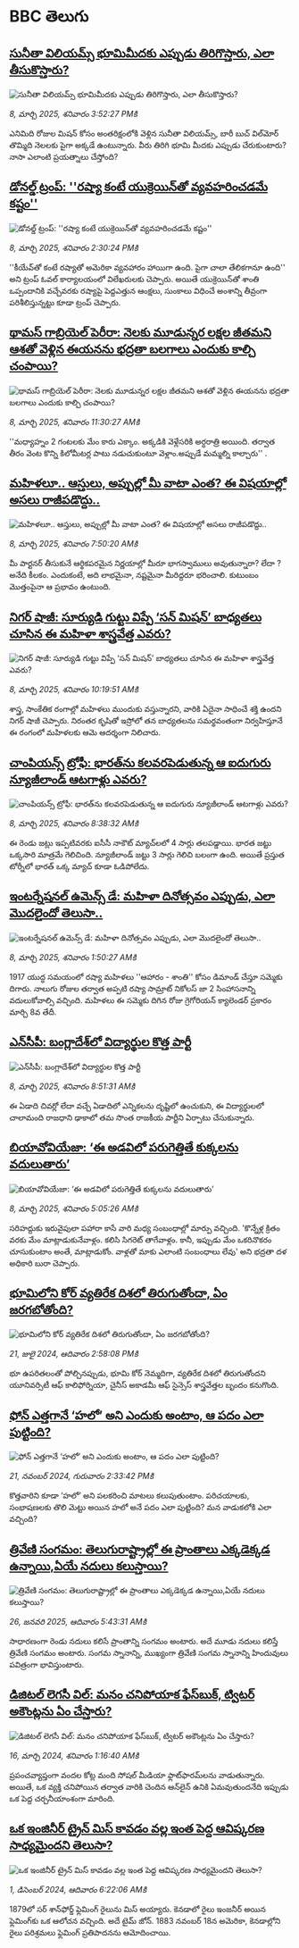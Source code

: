# BBC తెలుగు## [సునీతా విలియమ్స్ భూమిమీదకు ఎప్పుడు తిరిగొస్తారు, ఎలా తీసుకొస్తారు?](https://www.bbc.com/telugu/articles/c20l3d8yqn9o?at_campaign=githubrss)![సునీతా విలియమ్స్ భూమిమీదకు ఎప్పుడు తిరిగొస్తారు, ఎలా తీసుకొస్తారు?](https://ichef.bbci.co.uk/ace/standard/240/cpsprodpb/03a0/live/dd5a9110-fc2e-11ef-896e-d7e7fb1719a4.jpg)_8, మార్చి 2025, శనివారం 3:52:27 PMకి_ఎనిమిది రోజుల మిషన్ కోసం అంతరిక్షంలోకి వెళ్లిన సునీతా విలియమ్స్, బారీ బుచ్ విల్‌మోర్  తొమ్మిది నెలలకు పైగా అక్కడే ఉంటున్నారు. వీరు తిరిగి భూమి మీదకు ఎప్పుడు చేరుకుంటారు? నాసా ఎలాంటి ప్రయత్నాలు చేస్తోంది?## [డోనల్డ్ ట్రంప్: ''రష్యా కంటే యుక్రెయిన్‌తో వ్యవహరించడమే కష్టం'' ](https://www.bbc.com/telugu/articles/cy875l5p6x8o?at_campaign=githubrss)![డోనల్డ్ ట్రంప్: ''రష్యా కంటే యుక్రెయిన్‌తో వ్యవహరించడమే కష్టం'' ](https://ichef.bbci.co.uk/ace/standard/240/cpsprodpb/e18f/live/4e49ff00-fc20-11ef-a2f5-1521fc53bbe4.jpg)_8, మార్చి 2025, శనివారం 2:30:24 PMకి_''కీయేవ్‌తో కంటే రష్యాతో అమెరికా వ్యవహారం హాయిగా ఉంది. పైగా చాలా తేలికగానూ ఉంది'' అని ట్రంప్ ఓవల్ కార్యాలయంలో విలేఖరులకు చెప్పారు. అయితే యుక్రెయిన్‌తో శాంతి ఒప్పందానికి వచ్చేవరకు రష్యాపై పెద్దఎత్తున ఆంక్షలు, సుంకాలు విధించే అంశాన్ని తీవ్రంగా పరిశీలిస్తున్నట్టు కూడా ట్రంప్ చెప్పారు.## [థామస్ గాబ్రియెల్ పెరీరా: నెలకు మూడున్నర లక్షల జీతమని ఆశతో వెళ్లిన ఈయనను భద్రతా బలగాలు ఎందుకు కాల్చి చంపాయి?](https://www.bbc.com/telugu/articles/c4g0vw3xdp8o?at_campaign=githubrss)![థామస్ గాబ్రియెల్ పెరీరా: నెలకు మూడున్నర లక్షల జీతమని ఆశతో వెళ్లిన ఈయనను భద్రతా బలగాలు ఎందుకు కాల్చి చంపాయి?](https://ichef.bbci.co.uk/ace/standard/240/cpsprodpb/f324/live/1745e0b0-fc0b-11ef-896e-d7e7fb1719a4.jpg)_8, మార్చి 2025, శనివారం 11:30:27 AMకి_''మధ్యాహ్నం 2 గంటలకు మేం కారు ఎక్కాం. అక్కడికి వెళ్లేసరికి అర్ధరాత్రి అయింది. తర్వాత తీరం వెంట కొన్ని కిలోమీటర్ల పాటు నడుచుకుంటూ వెళ్లాం.అప్పుడే మమ్మల్ని కాల్చారు'' .## [మహిళలూ.. ఆస్తులు, అప్పుల్లో మీ వాటా ఎంత? ఈ విషయాల్లో అసలు రాజీపడొద్దు..](https://www.bbc.com/telugu/articles/c778dzng63lo?at_campaign=githubrss)![మహిళలూ.. ఆస్తులు, అప్పుల్లో మీ వాటా ఎంత? ఈ విషయాల్లో అసలు రాజీపడొద్దు..](https://ichef.bbci.co.uk/ace/standard/240/cpsprodpb/adbc/live/52384670-fbef-11ef-8d0d-5f78d96d085a.jpg)_8, మార్చి 2025, శనివారం 7:50:20 AMకి_మీ పార్టనర్ తీసుకునే ఆర్థికపరమైన నిర్ణయాల్లో మీరూ భాగస్వాములు అవుతున్నారా? లేదా ? అనేది కీలకం. ఎందుకంటే, అది లాభమైనా, నష్టమైనా మీరిద్దరూ భరించాలి. కుటుంబం మొత్తంపైనా ఆ ప్రభావం ఉంటుంది.## [నిగర్ షాజీ: సూర్యుడి గుట్టు విప్పే ‘సన్ మిషన్’ బాధ్యతలు చూసిన ఈ మహిళా శాస్త్రవేత్త ఎవరు?](https://www.bbc.com/telugu/articles/cy05vqee5ppo?at_campaign=githubrss)![నిగర్ షాజీ: సూర్యుడి గుట్టు విప్పే ‘సన్ మిషన్’ బాధ్యతలు చూసిన ఈ మహిళా శాస్త్రవేత్త ఎవరు?](https://ichef.bbci.co.uk/ace/standard/240/cpsprodpb/16b5/live/770be5a0-fbdc-11ef-8926-1124abb3fb4d.jpg)_8, మార్చి 2025, శనివారం 10:19:51 AMకి_శాస్త్ర, సాంకేతిక రంగాల్లో మహిళలు ముందుకు వస్తున్నారని, వారికి ఏదైనా సాధించే శక్తి ఉందని నిగర్ షాజీ చెప్పారు. నిరంతర కృషితో ఇస్రోలో తన బాధ్యతలను సమర్థవంతంగా నిర్వహిస్తూనే ఈ రంగంలో మహిళలకు ఆమె ఆదర్శంగా నిలిచారు.## [చాంపియన్స్ ట్రోఫీ: భారత్‌ను కలవరపెడుతున్న ఆ ఐదుగురు న్యూజీలాండ్ ఆటగాళ్లు ఎవరు?](https://www.bbc.com/telugu/articles/cwyn880n9jjo?at_campaign=githubrss)![చాంపియన్స్ ట్రోఫీ: భారత్‌ను కలవరపెడుతున్న ఆ ఐదుగురు న్యూజీలాండ్ ఆటగాళ్లు ఎవరు?](https://ichef.bbci.co.uk/ace/standard/240/cpsprodpb/f6d9/live/71d768c0-fbf0-11ef-8c03-7dfdbeeb2526.jpg)_8, మార్చి 2025, శనివారం 8:38:32 AMకి_ఈ రెండు జట్లు ఇప్పటివరకు ఐసీసీ నాకౌట్ మ్యాచ్‌లలో 4 సార్లు తలపడ్డాయి. భారత జట్టు ఒక్కసారి మాత్రమే గెలిచింది. న్యూజీలాండ్ జట్టు 3 సార్లు గెలిచి బలంగా ఉంది.
అయితే ప్రస్తుత టోర్నీలో భారత్ ఒక్క మ్యాచ్ కూడా ఓడిపోలేదు.## [ఇంటర్నేషనల్ ఉమెన్స్ డే: మహిళా దినోత్సవం ఎప్పుడు, ఎలా మొదలైందో తెలుసా..](https://www.bbc.com/telugu/articles/cy9dn0w3jqdo?at_campaign=githubrss)![ఇంటర్నేషనల్ ఉమెన్స్ డే: మహిళా దినోత్సవం ఎప్పుడు, ఎలా మొదలైందో తెలుసా..](https://ichef.bbci.co.uk/ace/standard/240/cpsprodpb/4acd/live/04a96080-fbbb-11ef-acd7-17cb12e3218c.jpg)_8, మార్చి 2025, శనివారం 1:50:27 AMకి_1917 యుద్ధ సమయంలో రష్యా మహిళలు ''ఆహారం - శాంతి'' కోసం డిమాండ్ చేస్తూ సమ్మెకు దిగారు. నాలుగు రోజుల తర్వాత అప్పటి రష్యా సామ్రాట్ నికోలస్ జా 2 సింహాసనాన్ని వదులుకోవాల్సి వచ్చింది. మహిళలు ఈ సమ్మెకు దిగిన రోజు గ్రెగోరియన్ క్యాలెండర్ ప్రకారం మార్చి 8వ తేదీ.## [ఎన్‌సీపీ: బంగ్లాదేశ్‌లో విద్యార్థుల కొత్త పార్టీ](https://www.bbc.com/telugu/articles/cly69145l1lo?at_campaign=githubrss)![ఎన్‌సీపీ: బంగ్లాదేశ్‌లో విద్యార్థుల కొత్త పార్టీ](https://ichef.bbci.co.uk/ace/standard/240/cpsprodpb/cc88/live/be245cd0-fbf8-11ef-9e61-71ee71f26eb1.jpg)_8, మార్చి 2025, శనివారం 8:51:31 AMకి_ఈ ఏడాది చివర్లో లేదా వచ్చే ఏడాదిలో ఎన్నికలను దృష్టిలో ఉంచుకుని, ఈ విద్యార్థులలో చాలామంది రాజధాని ఢాకాలో తమ సొంత రాజకీయ పార్టీని ఏర్పాటు చేసుకున్నారు.## [బియావోవియేజా: ‘ఈ అడవిలో పరుగెత్తితే కుక్కలను వదులుతారు’](https://www.bbc.com/telugu/articles/ckg12l50rr0o?at_campaign=githubrss)![బియావోవియేజా: ‘ఈ అడవిలో పరుగెత్తితే కుక్కలను వదులుతారు’](https://ichef.bbci.co.uk/ace/standard/240/cpsprodpb/4797/live/a9e5e080-fb68-11ef-8c03-7dfdbeeb2526.jpg)_8, మార్చి 2025, శనివారం 5:05:26 AMకి_సరిహద్దుకు ఇరువైపులా పహారా కాసే వారి మధ్య సంబంధాల్లో మార్పు వచ్చింది. 'కొన్నేళ్ల క్రితం వరకు మేం మాట్లాడుకునేవాళ్లం. కలిసి సిగరెట్ తాగేవాళ్లం. కానీ, ఇప్పుడు మేం ఒకరినొకరం చూసుకుంటాం అంతే, మాట్లాడుకోం. వాళ్లతో మాకు ఎలాంటి సంబంధాలు లేవు' అని భద్రతా దళ అధికారి బురా చెప్పారు.## [భూమిలోని కోర్ వ్యతిరేక దిశలో తిరుగుతోందా, ఏం జరగబోతోంది?](https://www.bbc.com/telugu/articles/crgr7rnd7g4o?at_campaign=githubrss)![భూమిలోని కోర్ వ్యతిరేక దిశలో తిరుగుతోందా, ఏం జరగబోతోంది?](https://ichef.bbci.co.uk/ace/standard/240/cpsprodpb/cc28/live/4457bc00-3ec3-11ef-b2f4-77406157b906.jpg)_21, జులై 2024, ఆదివారం 2:58:08 PMకి_భూ ఉపరితలంతో పోల్చినప్పుడు, భూమి కోర్ నెమ్మదిగా, వ్యతిరేక దిశలో తిరుగుతోందని యూనివర్సిటీ ఆఫ్ కాలిఫోర్నియా, చైనీస్ అకాడమీ ఆఫ్ సైన్సెస్‌ శాస్త్రవేత్తల బృందం కనుగొంది.## [ఫోన్ ఎత్తగానే ‘హలో’ అని ఎందుకు అంటాం, ఆ పదం ఎలా పుట్టింది?](https://www.bbc.com/telugu/articles/cgj7x7gdjq4o?at_campaign=githubrss)![ఫోన్ ఎత్తగానే ‘హలో’ అని ఎందుకు అంటాం, ఆ పదం ఎలా పుట్టింది?](https://ichef.bbci.co.uk/ace/standard/240/cpsprodpb/0618/live/7a20ebb0-a807-11ef-b21e-5359bd56d02f.jpg)_21, నవంబర్ 2024, గురువారం 2:33:42 PMకి_కొత్తవారిని కూడా ‘హలో’ అని పలకరించి మాటలు కలుపుతుంటాం.  పరిచయాలకు, సంభాషణలకు తొలి మెట్టు అయిన హలో అనే పదం ఎలా పుట్టింది? మన వాడుకలోకి ఎలా వచ్చింది?## [త్రివేణి సంగమం: తెలుగురాష్ట్రాల్లో ఈ ప్రాంతాలు ఎక్కడెక్కడ ఉన్నాయి,ఏయే నదులు కలుస్తాయి? ](https://www.bbc.com/telugu/articles/cz7elrr17jeo?at_campaign=githubrss)![త్రివేణి సంగమం: తెలుగురాష్ట్రాల్లో ఈ ప్రాంతాలు ఎక్కడెక్కడ ఉన్నాయి,ఏయే నదులు కలుస్తాయి? ](https://ichef.bbci.co.uk/ace/standard/240/cpsprodpb/9dad/live/7f50e780-da42-11ef-a37f-eba91255dc3d.jpg)_26, జనవరి 2025, ఆదివారం 5:43:31 AMకి_సాధారణంగా రెండు నదులు కలిసే ప్రాంతాన్ని సంగమం అంటారు. అదే మూడు నదులు కలిస్తే త్రివేణి సంగమం అంటారు. సంగమ స్నానాన్ని, ముఖ్యంగా త్రివేణి సంగమ స్నానాన్ని హిందువులు పవిత్రంగా భావిస్తుంటారు.## [డిజిటల్ లెగసీ విల్: మనం చనిపోయాక ఫేస్‌బుక్, ట్విటర్‌ అకౌంట్లను ఏం చేస్తారు?](https://www.bbc.com/telugu/articles/cx0zl1qeyq2o?at_campaign=githubrss)![డిజిటల్ లెగసీ విల్: మనం చనిపోయాక ఫేస్‌బుక్, ట్విటర్‌ అకౌంట్లను ఏం చేస్తారు?](https://ichef.bbci.co.uk/ace/standard/240/cpsprodpb/bea2/live/2323ffd0-e2d4-11ee-9410-0f893255c2a0.jpg)_16, మార్చి 2024, శనివారం 1:16:40 AMకి_ప్రపంచవ్యాప్తంగా వందల కోట్ల మంది సోషల్ మీడియా ఫ్లాట్‌ఫారమ్‌లను వాడుతున్నారు. అయితే, ఒక వ్యక్తి చనిపోయిన తర్వాత వారికి చెందిన ఆన్‌లైన్ ఉనికి ఏమవుతుందనేది ఇప్పుడు ఒక పెద్ద చర్చనీయాంశంగా మారింది.## [ఒక ఇంజినీర్ ట్రైన్ మిస్ కావడం వల్ల ఇంత పెద్ద ఆవిష్కరణ సాధ్యమైందని తెలుసా?](https://www.bbc.com/telugu/articles/c774y4mdrgdo?at_campaign=githubrss)![ఒక ఇంజినీర్ ట్రైన్ మిస్ కావడం వల్ల ఇంత పెద్ద ఆవిష్కరణ సాధ్యమైందని తెలుసా?](https://ichef.bbci.co.uk/ace/standard/240/cpsprodpb/d07c/live/d2f92490-ab19-11ef-8264-5f9791599833.jpg)_1, డిసెంబర్ 2024, ఆదివారం 6:22:06 AMకి_1879లో సర్ శాన్‌ఫోర్డ్ ఫ్లెమింగ్ రైలును మిస్ అయ్యారు. కెనడాలో రైలు ఇంజనీర్ అయిన ఫ్లెమింగ్‌కు ఒక ఆలోచన వచ్చింది. అదే టైమ్ జోన్‌. 
1883 నవంబర్ 18న అమెరికా, కెనడాల్లోని రైలు పరిశ్రమలు ఫ్లెమింగ్ ప్రతిపాదనను ఆమోదించాయి.